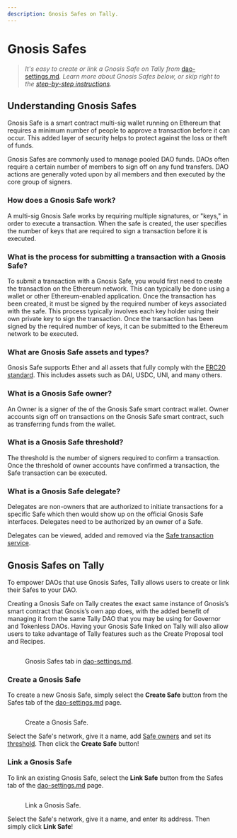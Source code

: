 ```yaml
---
description: Gnosis Safes on Tally.
---
```


# Gnosis Safes

> _It's easy to create or link a Gnosis Safe on Tally from_ [dao-settings.md](dao-settings.md "mention")_. Learn more about Gnosis Safes below, or skip right to the_ [_step-by-step instructions_](gnosis-safe.md#tally)_._

## Understanding Gnosis Safes <a href="#what" id="what"></a>

Gnosis Safe is a smart contract multi-sig wallet running on Ethereum that requires a minimum number of people to approve a transaction before it can occur. This added layer of security helps to protect against the loss or theft of funds.

Gnosis Safes are commonly used to manage pooled DAO funds. DAOs often require a certain number of members to sign off on any fund transfers. DAO actions are generally voted upon by all members and then executed by the core group of signers.

### How does a Gnosis Safe work? <a href="#how" id="how"></a>

A multi-sig Gnosis Safe works by requiring multiple signatures, or "keys," in order to execute a transaction. When the safe is created, the user specifies the number of keys that are required to sign a transaction before it is executed.

### What is the process for submitting a transaction with a Gnosis Safe? <a href="#transaction" id="transaction"></a>

To submit a transaction with a Gnosis Safe, you would first need to create the transaction on the Ethereum network. This can typically be done using a wallet or other Ethereum-enabled application. Once the transaction has been created, it must be signed by the required number of keys associated with the safe. This process typically involves each key holder using their own private key to sign the transaction. Once the transaction has been signed by the required number of keys, it can be submitted to the Ethereum network to be executed.

### What are Gnosis Safe assets and types? <a href="#types" id="types"></a>

Gnosis Safe supports Ether and all assets that fully comply with the [ERC20 standard](https://eips.ethereum.org/EIPS/eip-20). This includes assets such as DAI, USDC, UNI, and many others.

### What is a Gnosis Safe owner? <a href="#owner" id="owner"></a>

An Owner is a signer of the of the Gnosis Safe smart contract wallet. Owner accounts sign off on transactions on the Gnosis Safe smart contract, such as transferring funds from the wallet.

### What is a Gnosis Safe threshold? <a href="#threshold" id="threshold"></a>

The threshold is the number of signers required to confirm a transaction. Once the threshold of owner accounts have confirmed a transaction, the Safe transaction can be executed.

### What is a Gnosis Safe delegate? <a href="#delegate" id="delegate"></a>

Delegates are non-owners that are authorized to initiate transactions for a specific Safe which then would show up on the official Gnosis Safe interfaces. Delegates need to be authorized by an owner of a Safe.

Delegates can be viewed, added and removed via the [Safe transaction service](https://safe-transaction-mainnet.safe.global/).

## Gnosis Safes on Tally <a href="#tally" id="tally"></a>

To empower DAOs that use Gnosis Safes, Tally allows users to create or link their Safes to your DAO.

Creating a Gnosis Safe on Tally creates the exact same instance of Gnosis’s smart contract that Gnosis’s own app does, with the added benefit of managing it from the same Tally DAO that you may be using for Governor and Tokenless DAOs. Having your Gnosis Safe linked on Tally will also allow users to take advantage of Tally features such as the Create Proposal tool and Recipes.

<figure><img src="../../.gitbook/assets/CleanShot 2023-02-22 at 20.33.18@2x.png" alt=""><figcaption><p>Gnosis Safes tab in <a data-mention href="dao-settings.md">dao-settings.md</a>.</p></figcaption></figure>

### Create a Gnosis Safe

To create a new Gnosis Safe, simply select the **Create Safe** button from the Safes tab of the [dao-settings.md](dao-settings.md "mention") page.

<figure><img src="../../.gitbook/assets/CleanShot 2023-02-22 at 20.40.12@2x.png" alt=""><figcaption><p>Create a Gnosis Safe.</p></figcaption></figure>

Select the Safe's network, give it a name, add [Safe owners](gnosis-safe.md#owner) and set its [threshold](gnosis-safe.md#threshold). Then click the **Create Safe** button!

### Link a Gnosis Safe

To link an existing Gnosis Safe, select the **Link Safe** button from the Safes tab of the [dao-settings.md](dao-settings.md "mention") page.

<figure><img src="../../.gitbook/assets/CleanShot 2023-02-22 at 20.35.55@2x.png" alt=""><figcaption><p>Link a Gnosis Safe.</p></figcaption></figure>

Select the Safe's network, give it a name, and enter its address. Then simply click **Link Safe**!
